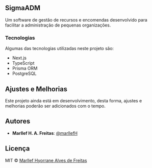 ## SigmaADM
Um software de gestão de recursos e encomendas desenvolvido para facilitar a administração de pequenas organizações.


### Tecnologias
Algumas das tecnologias utilizadas neste projeto são:

* Next.js
* TypeScript
* Prisma ORM
* PostgreSQL

## Ajustes e Melhorias
Este projeto ainda está em desenvolvimento, desta forma, ajustes e melhorias poderão ser adicionados com o tempo.

## Autores
* **Marllef H. A. Freitas**: <a href='https://github.com/marllefH'>@marllefH</a>

## Licença
MIT © <a href='https://github.com/marllefH'>Marllef Hyorrane Alves de Freitas</a>
